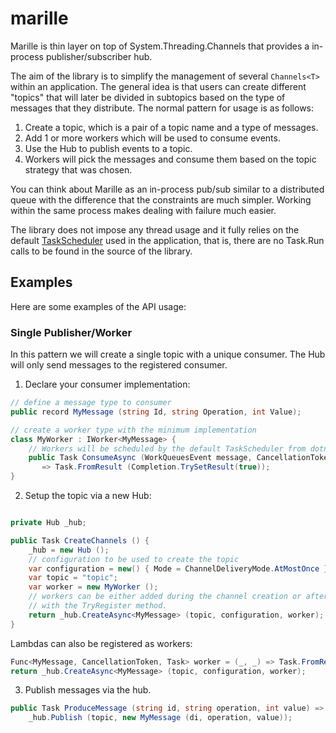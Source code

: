 # marille
Marille is thin layer on top of System.Threading.Channels that provides a in-process publisher/subscriber hub.

The aim of the library is to simplify the management of several `Channels<T>` within an application. The general idea
is that users can create different "topics" that will later be divided in subtopics based on the type of
messages that they distribute. The normal pattern for usage is as follows:

1. Create a topic, which is a pair of a topic name and a type of messages.
2. Add 1 or more workers which will be used to consume events.
3. Use the Hub to publish events to a topic.
4. Workers will pick the messages and consume them based on the topic strategy that was chosen.

You can think about Marille as an in-process pub/sub similar to a distributed queue with the difference
that the constraints are much simpler. Working within the same process makes dealing with failure much easier.

The library does not impose any thread usage and it fully relies on the default [TaskScheduler](https://learn.microsoft.com/en-us/dotnet/fundamentals/runtime-libraries/system-threading-tasks-taskscheduler) used in the application, that is, there are no Task.Run calls to be found in the 
source of the library. 

## Examples

Here are some examples of the API usage:

### Single Publisher/Worker

In this pattern we will create a single topic with a unique consumer. The Hub will only send messages to the registered
consumer. 

1. Declare your consumer implementation:

```csharp
// define a message type to consumer
public record MyMessage (string Id, string Operation, int Value);

// create a worker type with the minimum implementation 
class MyWorker : IWorker<MyMessage> {
    // Workers will be scheduled by the default TaskScheduler from dotnet
    public Task ConsumeAsync (WorkQueuesEvent message, CancellationToken cancellationToken = default)
       => Task.FromResult (Completion.TrySetResult(true));
}

```

2. Setup the topic via a new Hub:

```csharp

private Hub _hub;

public Task CreateChannels () {
    _hub = new Hub ();
    // configuration to be used to create the topic
    var configuration = new() { Mode = ChannelDeliveryMode.AtMostOnce };
    var topic = "topic";
    var worker = new MyWorker ();
    // workers can be either added during the channel creation or after the fact
    // with the TryRegister method.
    return _hub.CreateAsync<MyMessage> (topic, configuration, worker);
}
```

Lambdas can also be registered as workers:

```csharp
Func<MyMessage, CancellationToken, Task> worker = (_, _) => Task.FromResult (true);
return _hub.CreateAsync<MyMessage> (topic, configuration, worker);
```

3. Publish messages via the hub.

```csharp
public Task ProduceMessage (string id, string operation, int value) =>
    _hub.Publish (topic, new MyMessage (di, operation, value));
```
